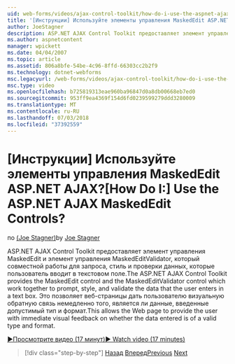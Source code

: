 ```yaml
---
uid: web-forms/videos/ajax-control-toolkit/how-do-i-use-the-aspnet-ajax-maskededit-controls
title: '[Инструкции] Используйте элементы управления MaskedEdit ASP.NET AJAX? | Документы Майкрософт'
author: JoeStagner
description: ASP.NET AJAX Control Toolkit предоставляет элемент управления MaskedEdit и управления MaskedEditValidator, который совместной работы для запроса, стиль и проверки d...
ms.author: aspnetcontent
manager: wpickett
ms.date: 04/04/2007
ms.topic: article
ms.assetid: 806a8bfe-54be-4c96-8ffd-66303cc2b2f9
ms.technology: dotnet-webforms
msc.legacyurl: /web-forms/videos/ajax-control-toolkit/how-do-i-use-the-aspnet-ajax-maskededit-controls
msc.type: video
ms.openlocfilehash: b725819313eae960ba96847d0a8db00668eb7ed0
ms.sourcegitcommit: 953ff9ea4369f154d6fd0239599279ddd3280009
ms.translationtype: MT
ms.contentlocale: ru-RU
ms.lasthandoff: 07/03/2018
ms.locfileid: "37392559"
---
```

<a name="how-do-i-use-the-aspnet-ajax-maskededit-controls"></a><span data-ttu-id="5cbfb-104">[Инструкции] Используйте элементы управления MaskedEdit ASP.NET AJAX?</span><span class="sxs-lookup"><span data-stu-id="5cbfb-104">[How Do I:] Use the ASP.NET AJAX MaskedEdit Controls?</span></span>
====================
<span data-ttu-id="5cbfb-105">по [(Joe Stagner)](https://github.com/JoeStagner)</span><span class="sxs-lookup"><span data-stu-id="5cbfb-105">by [Joe Stagner](https://github.com/JoeStagner)</span></span>

<span data-ttu-id="5cbfb-106">ASP.NET AJAX Control Toolkit предоставляет элемент управления MaskedEdit и элемент управления MaskedEditValidator, который совместной работы для запроса, стиль и проверки данных, которые пользователь вводит в текстовом поле.</span><span class="sxs-lookup"><span data-stu-id="5cbfb-106">The ASP.NET AJAX Control Toolkit provides the MaskedEdit control and the MaskedEditValidator control which work together to prompt, style, and validate the data that the user enters in a text box.</span></span> <span data-ttu-id="5cbfb-107">Это позволяет веб-страницы дать пользователю визуальную обратную связь немедленно того, является ли данные, введенные допустимый тип и формат.</span><span class="sxs-lookup"><span data-stu-id="5cbfb-107">This allows the Web page to provide the user with immediate visual feedback on whether the data entered is of a valid type and format.</span></span>

[<span data-ttu-id="5cbfb-108">&#9654;Просмотрите видео (17 минут)</span><span class="sxs-lookup"><span data-stu-id="5cbfb-108">&#9654; Watch video (17 minutes)</span></span>](https://channel9.msdn.com/Blogs/ASP-NET-Site-Videos/how-do-i-use-the-aspnet-ajax-maskededit-controls)

> [!div class="step-by-step"]
> <span data-ttu-id="5cbfb-109">[Назад](how-do-i-use-the-aspnet-ajax-dropdown-control.md)
> [Вперед](how-do-i-use-the-aspnet-ajax-mutuallyexclusive-checkbox-extender.md)</span><span class="sxs-lookup"><span data-stu-id="5cbfb-109">[Previous](how-do-i-use-the-aspnet-ajax-dropdown-control.md)
[Next](how-do-i-use-the-aspnet-ajax-mutuallyexclusive-checkbox-extender.md)</span></span>

